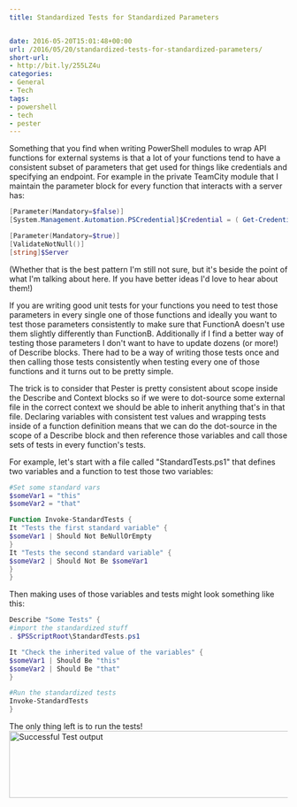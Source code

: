 ```yaml
---
title: Standardized Tests for Standardized Parameters


date: 2016-05-20T15:01:48+00:00
url: /2016/05/20/standardized-tests-for-standardized-parameters/
short-url:
- http://bit.ly/255LZ4u
categories:
- General
- Tech
tags:
- powershell
- tech
- pester
---
```

Something that you find when writing PowerShell modules to wrap API functions for external systems is that a lot of your functions tend to have a consistent subset of parameters that get used for things like credentials and specifying an endpoint. For example in the private TeamCity module that I maintain the parameter block for every function that interacts with a server has:

```powershell
[Parameter(Mandatory=$false)]
[System.Management.Automation.PSCredential]$Credential = ( Get-Credential -Message "Please enter your credentials for the TeamCity server at $server"),

[Parameter(Mandatory=$true)]
[ValidateNotNull()]
[string]$Server
```

(Whether that is the best pattern I'm still not sure, but it's beside the point of what I'm talking about here. If you have better ideas I'd love to hear about them!)

If you are writing good unit tests for your functions you need to test those parameters in every single one of those functions and ideally you want to test those parameters consistently to make sure that FunctionA doesn't use them slightly differently than FunctionB. Additionally if I find a better way of testing those parameters I don't want to have to update dozens (or more!) of Describe blocks. There had to be a way of writing those tests once and then calling those tests consistently when testing every one of those functions and it turns out to be pretty simple.

The trick is to consider that Pester is pretty consistent about scope inside the Describe and Context blocks so if we were to dot-source some external file in the correct context we should be able to inherit anything that's in that file. Declaring variables with consistent test values and wrapping tests inside of a function definition means that we can do the dot-source in the scope of a Describe block and then reference those variables and call those sets of tests in every function's tests.

For example, let's start with a file called "StandardTests.ps1" that defines two variables and a function to test those two variables:

```powershell
#Set some standard vars
$someVar1 = "this"
$someVar2 = "that"

Function Invoke-StandardTests {
It "Tests the first standard variable" {
$someVar1 | Should Not BeNullOrEmpty
}
It "Tests the second standard variable" {
$someVar2 | Should Not Be $someVar1
}
}
```

Then making uses of those variables and tests might look something like this:

```powershell
Describe "Some Tests" {
#import the standardized stuff
. $PSScriptRoot\StandardTests.ps1

It "Check the inherited value of the variables" {
$someVar1 | Should Be "this"
$someVar2 | Should Be "that"
}

#Run the standardized tests
Invoke-StandardTests
}
```


The only thing left is to run the tests!<br /> <a href="http://www.cavort.org/wp-content/uploads/2016/05/Pester-StandardizedTestOutput.png"><img class="alignleft size-full wp-image-1160" src="http://www.cavort.org/wp-content/uploads/2016/05/Pester-StandardizedTestOutput.png" alt="Successful Test output" width="508" height="121" srcset="http://www.cavort.org/wp-content/uploads/2016/05/Pester-StandardizedTestOutput.png 508w, http://www.cavort.org/wp-content/uploads/2016/05/Pester-StandardizedTestOutput-300x71.png 300w" sizes="(max-width: 508px) 85vw, 508px" /></a>